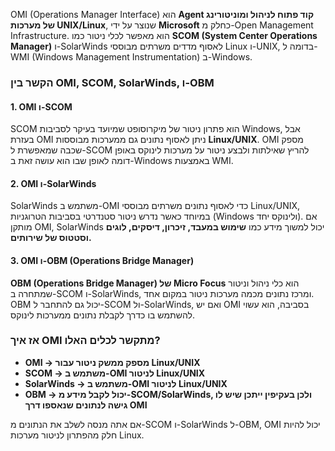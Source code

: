 OMI (Operations Manager Interface) הוא **Agent קוד פתוח לניהול ומוניטורינג של מערכות UNIX/Linux**, שנוצר על ידי **Microsoft** כחלק מ-Open Management Infrastructure. הוא מאפשר לכלי ניטור כמו **SCOM (System Center Operations Manager)** ו-SolarWinds לאסוף מדדים משרתים מבוססי Linux ו-UNIX, בדומה ל-WMI (Windows Management Instrumentation) ב-Windows.

### הקשר בין **OMI**, **SCOM**, **SolarWinds**, ו-**OBM**

#### 1. **OMI ו-SCOM**

SCOM הוא פתרון ניטור של מיקרוסופט שמיועד בעיקר לסביבות Windows, אבל בעזרת OMI ניתן לאסוף נתונים גם ממערכות מבוססות **Linux/UNIX**. OMI מספק שכבה שמאפשרת ל-SCOM להריץ שאילתות ולבצע ניטור על מערכות לינוקס באופן דומה לאופן שבו הוא עושה זאת ב-Windows באמצעות WMI.

#### 2. **OMI ו-SolarWinds**

SolarWinds משתמש ב-OMI כדי לאסוף נתונים משרתים מבוססי Linux/UNIX, במיוחד כאשר נדרש ניטור סטנדרטי בסביבות הטרוגניות (Windows ולינוקס יחד). אם מותקן OMI, SolarWinds יכול למשוך מידע כמו **שימוש במעבד, זיכרון, דיסקים, לוגים וסטטוס של שירותים.**

#### 3. **OMI ו-OBM (Operations Bridge Manager)**

**OBM (Operations Bridge Manager) של Micro Focus** הוא כלי ניהול וניטור שמתחרה ב-SCOM ו-SolarWinds, ומרכז נתונים מכמה מערכות ניטור במקום אחד. OBM יכול גם להתחבר ל-SCOM ול-SolarWinds, ואם יש OMI בסביבה, הוא עשוי להשתמש בו כדרך לקבלת נתונים ממערכות לינוקס.

### אז איך OMI מתקשר לכלים האלו?

- **OMI → מספק ממשק ניטור עבור Linux/UNIX**
- **SCOM → משתמש ב-OMI לניטור Linux/UNIX**
- **SolarWinds → משתמש ב-OMI לניטור Linux/UNIX**
- **OBM → יכול לקבל מידע מ-SCOM/SolarWinds, ולכן בעקיפין ייתכן שיש לו גישה לנתונים שנאספו דרך OMI**

אם אתה מנסה לשלב את הנתונים מ-SCOM ו-SolarWinds ל-OBM, OMI יכול להיות חלק מהפתרון לניטור מערכות Linux.
